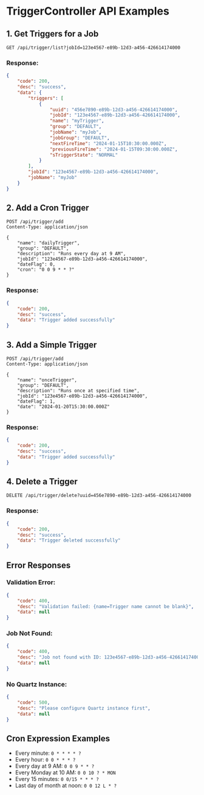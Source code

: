 # TriggerController API Examples

## 1. Get Triggers for a Job

```http
GET /api/trigger/list?jobId=123e4567-e89b-12d3-a456-426614174000
```

### Response:
```json
{
    "code": 200,
    "desc": "success",
    "data": {
        "triggers": [
            {
                "uuid": "456e7890-e89b-12d3-a456-426614174000",
                "jobId": "123e4567-e89b-12d3-a456-426614174000",
                "name": "myTrigger",
                "group": "DEFAULT",
                "jobName": "myJob",
                "jobGroup": "DEFAULT",
                "nextFireTime": "2024-01-15T10:30:00.000Z",
                "previousFireTime": "2024-01-15T09:30:00.000Z",
                "sTriggerState": "NORMAL"
            }
        ],
        "jobId": "123e4567-e89b-12d3-a456-426614174000",
        "jobName": "myJob"
    }
}
```

## 2. Add a Cron Trigger

```http
POST /api/trigger/add
Content-Type: application/json

{
    "name": "dailyTrigger",
    "group": "DEFAULT",
    "description": "Runs every day at 9 AM",
    "jobId": "123e4567-e89b-12d3-a456-426614174000",
    "dateFlag": 0,
    "cron": "0 0 9 * * ?"
}
```

### Response:
```json
{
    "code": 200,
    "desc": "success",
    "data": "Trigger added successfully"
}
```

## 3. Add a Simple Trigger

```http
POST /api/trigger/add
Content-Type: application/json

{
    "name": "onceTrigger",
    "group": "DEFAULT",
    "description": "Runs once at specified time",
    "jobId": "123e4567-e89b-12d3-a456-426614174000",
    "dateFlag": 1,
    "date": "2024-01-20T15:30:00.000Z"
}
```

### Response:
```json
{
    "code": 200,
    "desc": "success",
    "data": "Trigger added successfully"
}
```

## 4. Delete a Trigger

```http
DELETE /api/trigger/delete?uuid=456e7890-e89b-12d3-a456-426614174000
```

### Response:
```json
{
    "code": 200,
    "desc": "success",
    "data": "Trigger deleted successfully"
}
```

## Error Responses

### Validation Error:
```json
{
    "code": 400,
    "desc": "Validation failed: {name=Trigger name cannot be blank}",
    "data": null
}
```

### Job Not Found:
```json
{
    "code": 400,
    "desc": "Job not found with ID: 123e4567-e89b-12d3-a456-426614174000",
    "data": null
}
```

### No Quartz Instance:
```json
{
    "code": 500,
    "desc": "Please configure Quartz instance first",
    "data": null
}
```

## Cron Expression Examples

- Every minute: `0 * * * * ?`
- Every hour: `0 0 * * * ?`
- Every day at 9 AM: `0 0 9 * * ?`
- Every Monday at 10 AM: `0 0 10 ? * MON`
- Every 15 minutes: `0 0/15 * * * ?`
- Last day of month at noon: `0 0 12 L * ?` 